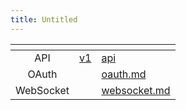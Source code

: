 ```yaml
---
title: Untitled
---
```


<table data-view="cards"><thead><tr><th align="center"></th><th data-type="content-ref"></th><th data-hidden data-card-target data-type="content-ref"></th></tr></thead><tbody><tr><td align="center">API</td><td><a href="../../docs/api/v1/">v1</a></td><td><a href="../../docs/api/">api</a></td></tr><tr><td align="center">OAuth</td><td></td><td><a href="../../docs/oauth.md">oauth.md</a></td></tr><tr><td align="center">WebSocket</td><td></td><td><a href="../../docs/websocket.md">websocket.md</a></td></tr></tbody></table>
